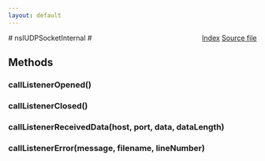 ```yaml
---
layout: default
---
```

<div class='links' style='float:right'><a href="../index.html">Index</a>
<a href="http://dxr.mozilla.org/mozilla-central/source/dom/network/interfaces/nsIUDPSocketChild.idl">Source file</a>
</div>
# nsIUDPSocketInternal #

## Methods ##

### callListenerOpened() ###

### callListenerClosed() ###

### callListenerReceivedData(host, port, data, dataLength) ###

### callListenerError(message, filename, lineNumber) ###
